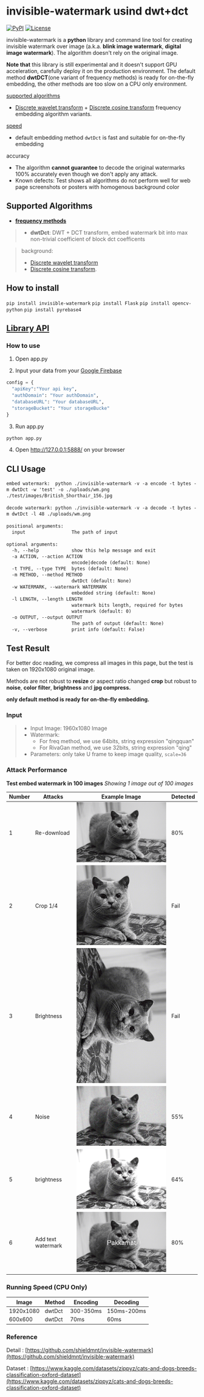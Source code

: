 # invisible-watermark usind dwt+dct
[![PyPI](https://img.shields.io/pypi/v/invisible-watermark)](https://pypi.org/project/invisible-watermark/)
[![License](https://img.shields.io/pypi/l/invisible-watermark.svg)](https://github.com/ShieldMnt/invisible-watermark/blob/main/LICENSE)

invisible-watermark is a **python** library and command line tool for creating invisible watermark over image (a.k.a. **blink image watermark**, **digital image watermark**). The algorithm doesn't rely on the original image.

**Note that** this library is still experimental and it doesn't support GPU acceleration, carefully deploy it on the production environment. The default method **dwtDCT**(one variant of frequency methods) is ready for on-the-fly embedding, the other methods are too slow on a CPU only environment.


[supported algorithms](https://github.com/ShieldMnt/invisible-watermark#supported-algorithms)
* [Discrete wavelet transform](https://en.wikipedia.org/wiki/Discrete_wavelet_transform) + [Discrete cosine transform](https://en.wikipedia.org/wiki/Discrete_cosine_transform) frequency embedding algorithm variants.

[speed](https://github.com/Pakkamat/stealth_watermark/tree/main?tab=readme-ov-file#running-speed-cpu-only)
* default embedding method ```dwtDct``` is fast and suitable for on-the-fly embedding

accuracy
* The algorithm **cannot guarantee** to decode the original watermarks 100% accurately even though we don't apply any attack.
* Known defects: Test shows all algorithms do not perform well for web page screenshots or posters with homogenous background color

## Supported Algorithms
* [**frequency methods**](https://github.com/ShieldMnt/invisible-watermark/wiki/Frequency-Methods)
 
> * **dwtDct**: DWT + DCT transform, embed watermark bit into max non-trivial coefficient of block dct coefficents

> background:
> * [Discrete wavelet transform](https://en.wikipedia.org/wiki/Discrete_wavelet_transform)
> * [Discrete cosine transform](https://en.wikipedia.org/wiki/Discrete_cosine_transform).

## How to install
`pip install invisible-watermark`
`pip install Flask`
`pip install opencv-python`
`pip install pyrebase4`

## [Library API](https://github.com/ShieldMnt/invisible-watermark/wiki/API)
### How to use
1. Open app.py

2. Input your data from your [Google Firebase](https://firebase.google.com/)
```python
config = {
  "apiKey":"Your api key",
  "authDomain": "Your authDomain",
  "databaseURL": "Your databaseURL",
  "storageBucket": "Your storageBucke"
}
```
3. Run app.py
```python
python app.py
```

4. Open http://127.0.0.1:5888/ on your browser

## CLI Usage

```
embed watermark:  python ./invisible-watermark -v -a encode -t bytes -m dwtDct -w 'test' -o ./uploads/wm.png ./test/images/British_Shorthair_156.jpg

decode watermark: python ./invisible-watermark -v -a decode -t bytes -m dwtDct -l 48 ./uploads/wm.png

positional arguments:
  input                 The path of input

optional arguments:
  -h, --help            show this help message and exit
  -a ACTION, --action ACTION
                        encode|decode (default: None)
  -t TYPE, --type TYPE  bytes (default: None)
  -m METHOD, --method METHOD
                        dwtDct (default: None)
  -w WATERMARK, --watermark WATERMARK
                        embedded string (default: None)
  -l LENGTH, --length LENGTH
                        watermark bits length, required for bytes
                        watermark (default: 0)
  -o OUTPUT, --output OUTPUT
                        The path of output (default: None)
  -v, --verbose         print info (default: False)
```

## Test Result
 
For better doc reading, we compress all images in this page, but the test is taken on 1920x1080 original image.

Methods are not robust to **resize** or aspect ratio changed **crop** but robust to **noise**, **color filter**, **brightness** and **jpg compress.**

**only default method is ready for on-the-fly embedding.**

### Input
> * Input Image: 1960x1080 Image
> * Watermark: 
>   - For freq method, we use 64bits, string expression "qingquan"
>   - For RivaGan method, we use 32bits, string expression "qing"
> * Parameters: only take U frame to keep image quality, ```scale=36```

### Attack Performance


**Test embed watermark in 100 images**
*Showing 1 image out of 100 images*

| Number | Attacks | Example Image | Detected |
| --- | --- | --- | --- |
| 1 | Re-download | ![wm_redownload](https://raw.githubusercontent.com/Pakkamat/stealth_watermark/main/Test/image_downloads/1_wm.png) | 80% |
| 2 | Crop 1/4 | ![wm_crop](https://raw.githubusercontent.com/Pakkamat/stealth_watermark/main/Test/image_crop/1_wm.png) | Fail |
| 3 | Brightness | ![wm_rotate](https://raw.githubusercontent.com/Pakkamat/stealth_watermark/main/Test/image_rotate/1_wm.png) | Fail |
| 4 | Noise | ![wm_noise](https://raw.githubusercontent.com/Pakkamat/stealth_watermark/main/Test/image_noise/1_wm.png) | 55% |
| 5 | brightness | ![wm_brightness](https://raw.githubusercontent.com/Pakkamat/stealth_watermark/main/Test/image_bright/bright_1.png) | 64% |
| 6 | Add text watermark | ![wm_addtextwm](https://raw.githubusercontent.com/Pakkamat/stealth_watermark/main/Test/image_text/1_wm.png) | 80% |



### Running Speed (CPU Only)
| Image | Method | Encoding | Decoding |
| --- | --- | --- | --- |
| 1920x1080 | dwtDct | 300-350ms | 150ms-200ms |
| 600x600 | dwtDct | 70ms | 60ms |

### Reference
Detail : [https://github.com/shieldmnt/invisible-watermark](https://github.com/shieldmnt/invisible-watermark)

Dataset : [https://www.kaggle.com/datasets/zippyz/cats-and-dogs-breeds-classification-oxford-dataset](https://www.kaggle.com/datasets/zippyz/cats-and-dogs-breeds-classification-oxford-dataset)
